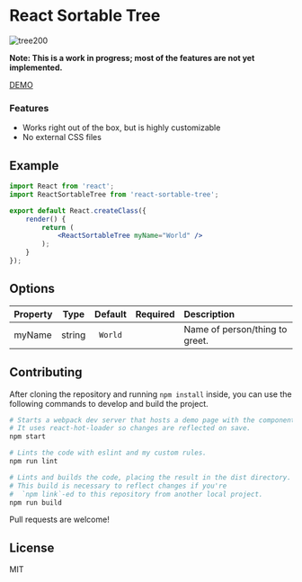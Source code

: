 # React Sortable Tree

![tree200](https://cloud.githubusercontent.com/assets/4413963/18860410/26f64de8-84b8-11e6-9284-350308eed30a.png)

__Note: This is a work in progress; most of the features are not yet implemented.__

[DEMO](https://fritz-c.github.io/react-sortable-tree/)

### Features

- Works right out of the box, but is highly customizable
- No external CSS files

## Example

```jsx
import React from 'react';
import ReactSortableTree from 'react-sortable-tree';

export default React.createClass({
    render() {
        return (
            <ReactSortableTree myName="World" />
        );
    }
});

```

## Options

Property            | Type   | Default        | Required | Description
:-------------------|:------:|:--------------:|:--------:|:----------------------------------------
myName              | string | `World`        |          | Name of person/thing to greet.

## Contributing

After cloning the repository and running `npm install` inside, you can use the following commands to develop and build the project.

```sh
# Starts a webpack dev server that hosts a demo page with the component.
# It uses react-hot-loader so changes are reflected on save.
npm start

# Lints the code with eslint and my custom rules.
npm run lint

# Lints and builds the code, placing the result in the dist directory.
# This build is necessary to reflect changes if you're 
#  `npm link`-ed to this repository from another local project.
npm run build
```

Pull requests are welcome!

## License

MIT
